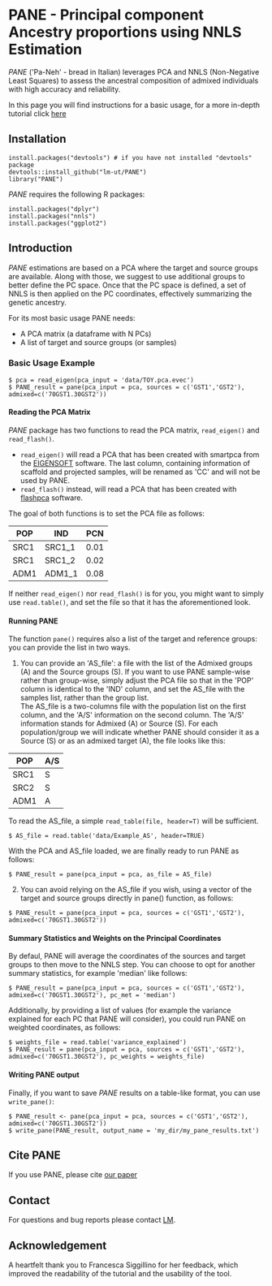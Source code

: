 # PANE - Principal component Ancestry proportions using NNLS Estimation

*PANE* ('Pa-Neh' - bread in Italian)  leverages PCA and NNLS (Non-Negative Least Squares) to assess the ancestral composition of admixed individuals with high accuracy and reliability.   


In this page you will find instructions for a basic usage, for a more in-depth tutorial click [here](https://lm-ut.github.io/PANE/articles/Tutorial.html)

## Installation

```
install.packages("devtools") # if you have not installed "devtools" package
devtools::install_github("lm-ut/PANE")
library("PANE")
```

*PANE* requires the following R packages: 

```
install.packages("dplyr")
install.packages("nnls")
install.packages("ggplot2")
```

## Introduction

*PANE* estimations are based on a PCA where the target and source groups are available. Along with those, we suggest to use additional groups to better define the PC space. Once that the PC space is defined, a set of NNLS is then applied on the PC coordinates, effectively summarizing the genetic ancestry. 

For its most basic usage PANE needs:  

- A PCA matrix (a dataframe with N PCs)
- A list of target and source groups (or samples)

### Basic Usage Example
  
```
$ pca = read_eigen(pca_input = 'data/TOY.pca.evec')
$ PANE_result = pane(pca_input = pca, sources = c('GST1','GST2'), admixed=c('70GST1.30GST2'))
```


#### Reading the PCA Matrix


*PANE* package has two functions to read the PCA matrix, ```read_eigen()``` and ```read_flash()```.  
* ```read_eigen()``` will read a PCA that has been created with smartpca from the [EIGENSOFT](https://github.com/DReichLab/EIG) software. The last column, containing information of scaffold and projected samples, will be renamed as 'CC' and will not be used by PANE. 
* ```read_flash()``` instead, will read a PCA that has been created with [flashpca](https://github.com/gabraham/flashpca) software. 
   
The goal of both functions is to set the PCA file as follows:  
  
| POP | IND   | PCN |
| --- | ----  | ------- |
| SRC1 | SRC1_1 | 0.01 |
| SRC1 | SRC1_2 | 0.02 |
| ADM1 | ADM1_1 | 0.08 |
  
If neither ```read_eigen()``` nor ```read_flash()``` is for you, you might want to simply use ```read.table()```, and set the file so that it has the aforementioned look.  


#### Running PANE
  
The function ```pane()``` requires also a list of the target and reference groups: you can provide the list in two ways.

1) You can provide an 'AS_file': a file with the list of the Admixed groups (A) and the Source groups (S). If you want to use PANE sample-wise rather than group-wise, simply adjust the PCA file so that in the 'POP' column is identical to the 'IND' column, and set the AS_file with the samples list, rather than the group list.   
The AS_file is a two-columns file with the population list on the first column, and the 'A/S' information on the second column. The 'A/S' information stands for Admixed (A) or Source (S). For each population/group we will indicate whether PANE should consider it as a Source (S) or as an admixed target (A), the file looks like this:  

| POP | A/S |
| --- | --- |
| SRC1 | S |
| SRC2 | S |
| ADM1 | A |

To read the AS_file, a simple ```read_table(file, header=T)``` will be sufficient.   

```
$ AS_file = read.table('data/Example_AS', header=TRUE)
```

With the PCA and AS_file loaded, we are finally ready to run PANE as follows:

```
$ PANE_result = pane(pca_input = pca, as_file = AS_file)
```
  
2) You can avoid relying on the AS_file if you wish, using a vector of the target and source groups directly in pane() function, as follows:
  
```
$ PANE_result = pane(pca_input = pca, sources = c('GST1','GST2'), admixed=c('70GST1.30GST2'))
```

#### Summary Statistics and Weights on the Principal Coordinates

By defaul, PANE will average the coordinates of the sources and target groups to then move to the NNLS step. You can choose to opt for another summary statistics, for example 'median' like follows: 

```
$ PANE_result = pane(pca_input = pca, sources = c('GST1','GST2'), admixed=c('70GST1.30GST2'), pc_met = 'median')
```

Additionally, by providing a list of values (for example the variance explained for each PC that PANE will consider), you could run PANE on weighted coordinates, as follows:

```
$ weights_file = read.table('variance_explained')
$ PANE_result = pane(pca_input = pca, sources = c('GST1','GST2'), admixed=c('70GST1.30GST2'), pc_weights = weights_file)
```

#### Writing PANE output
  
Finally, if you want to save *PANE* results on a table-like format, you can use ```write_pane()```:
  
```
$ PANE_result <- pane(pca_input = pca, sources = c('GST1','GST2'), admixed=c('70GST1.30GST2'))
$ write_pane(PANE_result, output_name = 'my_dir/my_pane_results.txt')
```

## Cite PANE

If you use PANE, please cite [our paper](https://doi.org/10.1186/s13059-025-03491-z)

## Contact

For questions and bug reports please contact [LM](mailto:ludovica.molinaro@kuleuven.be).

## Acknowledgement

A heartfelt thank you to Francesca Siggillino for her feedback, which improved the readability of the tutorial and the usability of the tool.

